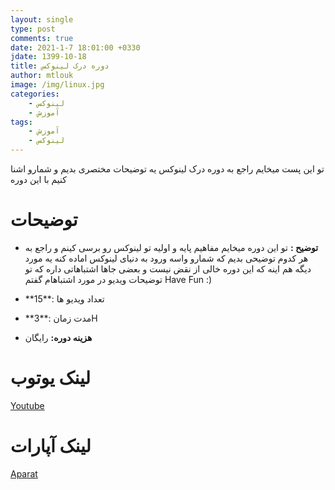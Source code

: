```yaml
---
layout: single
type: post
comments: true
date: 2021-1-7 18:01:00 +0330
jdate: 1399-10-18
title: دوره درک لینوکس
author: mtlouk
image: /img/linux.jpg
categories:
    - لینوکس
    - آموزش
tags:
    - آموزش 
    - لینوکس
---
```


تو این پست میخایم راجع به دوره درک لینوکس یه توضیحات مختصری بدیم و شمارو اشنا کنیم با این دوره


<div id="read-more"></div>

#  توضیحات

- **توضیح :** تو این دوره میخایم مفاهیم پایه و اولیه تو لینوکس رو برسی کینم و راجع به هر کدوم توضیحی بدیم که شمارو واسه ورود به دنیای لینوکس اماده کنه 
یه مورد دیگه هم اینه که این دوره خالی از نقض نیست و بعضی جاها اشتباهاتی داره که تو توضیحات ویدیو در مورد اشتباهام گفتم 
Have Fun :)

- **تعداد ویدیو ها   :**15

- **مدت زمان  :**3H

- **هزینه دوره:** رایگان

# لینک یوتوب

[ Youtube](https://www.youtube.com/watch?v=Af2FLXTkd0g&list=PL9oiblvtA81FeDExvakrpFq1V4M0z_Bhj)

# لینک آپارات

[Aparat](https://www.aparat.com/user/video/user_list/username/linux98/usercat/889963)